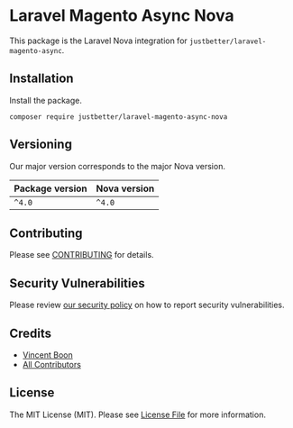 # Laravel Magento Async Nova

This package is the Laravel Nova integration for `justbetter/laravel-magento-async`.

## Installation

Install the package.

```shell
composer require justbetter/laravel-magento-async-nova
```

## Versioning

Our major version corresponds to the major Nova version.

| Package version | Nova version |
|-----------------|--------------|
| `^4.0`          | `^4.0`       |


## Contributing

Please see [CONTRIBUTING](.github/CONTRIBUTING.md) for details.

## Security Vulnerabilities

Please review [our security policy](../../security/policy) on how to report security vulnerabilities.

## Credits

- [Vincent Boon](https://github.com/VincentBean)
- [All Contributors](../../contributors)

## License

The MIT License (MIT). Please see [License File](LICENSE) for more information.